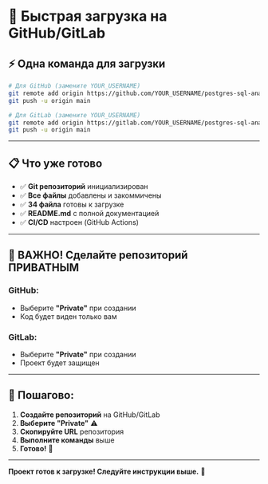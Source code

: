 # 🚀 Быстрая загрузка на GitHub/GitLab

## ⚡ Одна команда для загрузки

```bash
# Для GitHub (замените YOUR_USERNAME)
git remote add origin https://github.com/YOUR_USERNAME/postgres-sql-analyzer.git
git push -u origin main

# Для GitLab (замените YOUR_USERNAME)
git remote add origin https://gitlab.com/YOUR_USERNAME/postgres-sql-analyzer.git
git push -u origin main
```

---

## 📋 Что уже готово

- ✅ **Git репозиторий** инициализирован
- ✅ **Все файлы** добавлены и закоммичены
- ✅ **34 файла** готовы к загрузке
- ✅ **README.md** с полной документацией
- ✅ **CI/CD** настроен (GitHub Actions)

---

## 🔐 ВАЖНО! Сделайте репозиторий ПРИВАТНЫМ

### **GitHub:**
- Выберите **"Private"** при создании
- Код будет виден только вам

### **GitLab:**
- Выберите **"Private"** при создании
- Проект будет защищен

---

## 🎯 Пошагово:

1. **Создайте репозиторий** на GitHub/GitLab
2. **Выберите "Private"** ⚠️
3. **Скопируйте URL** репозитория
4. **Выполните команды** выше
5. **Готово!** 🎉

---

**Проект готов к загрузке! Следуйте инструкции выше.** 🚀
